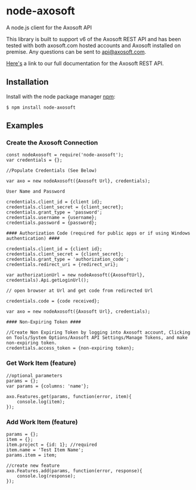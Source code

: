 # node-axosoft
A node.js client for the Axosoft API

This library is built to support v6 of the Axosoft REST API and has been tested with both axosoft.com hosted accounts and Axosoft installed on premise.  Any questions can be sent to api@axosoft.com.

[Here's](http://developer.axosoft.com/) a link to our full documentation for the Axosoft REST API.

## Installation

  Install with the node package manager [npm](http://npmjs.org):

    $ npm install node-axosoft

## Examples

### Create the Axosoft Connection

    const nodeAxosoft = require('node-axosoft');
    var credentials = {};

    //Populate Credentials (See Below)

    var axo = new nodeAxosoft({Axosoft Url}, credentials);

    User Name and Password

    credentials.client_id = {client id};
    credentials.client_secret = {client_secret};
    credentials.grant_type = 'password';
    credentials.username = {username};
    credentials.password = {password};

    #### Authorization Code (required for public apps or if using Windows authentication) ####

    credentials.client_id = {client id};
    credentials.client_secret = {client_secret};
    credentials.grant_type = 'authorization_code';
    credentials.redirect_uri = {redirect_uri};

    var authorizationUrl = new nodeAxosoft({AxosoftUrl}, credentials).Api.getLoginUrl();

    // open browser at Url and get code from redirected Url

    credentials.code = {code received};

    var axo = new nodeAxosoft({Axosoft Url}, credentials);

    #### Non-Expiring Token ####

    //Create Non Expiring Token by logging into Axosoft account, Clicking on Tools/System Options/Axosoft API Settings/Manage Tokens, and make non-expiring token.
    credentials.access_token = {non-expiring token};

### Get Work Item (feature)

    //optional parameters
    params = {};
    var params = {columns: 'name'};

    axo.Features.get(params, function(error, item){
        console.log(item);
    });

### Add Work Item (feature)

    params = {};
    item = {};
    item.project = {id: 1}; //required
    item.name = 'Test Item Name';
    params.item = item;

    //create new feature
    axo.Features.add(params, function(error, response){
        console.log(response);
    });
